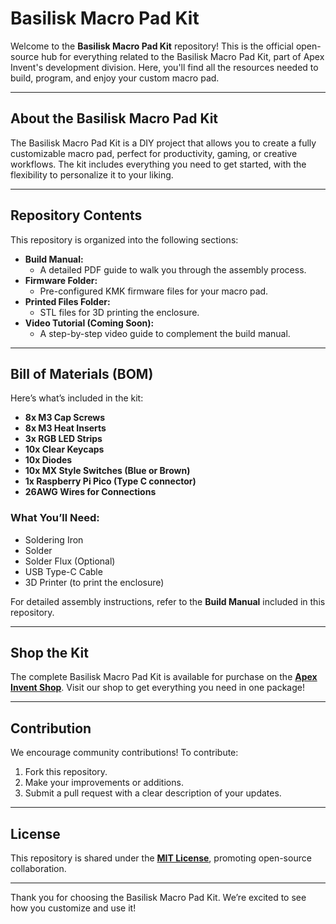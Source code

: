# Basilisk Macro Pad Kit

Welcome to the **Basilisk Macro Pad Kit** repository! This is the official open-source hub for everything related to the Basilisk Macro Pad Kit, part of Apex Invent's development division. Here, you'll find all the resources needed to build, program, and enjoy your custom macro pad.

---

## About the Basilisk Macro Pad Kit
The Basilisk Macro Pad Kit is a DIY project that allows you to create a fully customizable macro pad, perfect for productivity, gaming, or creative workflows. The kit includes everything you need to get started, with the flexibility to personalize it to your liking.

---

## Repository Contents
This repository is organized into the following sections:

- **Build Manual:**
  - A detailed PDF guide to walk you through the assembly process.
- **Firmware Folder:**
  - Pre-configured KMK firmware files for your macro pad.
- **Printed Files Folder:**
  - STL files for 3D printing the enclosure.
- **Video Tutorial (Coming Soon):**
  - A step-by-step video guide to complement the build manual.

---

## Bill of Materials (BOM)
Here’s what’s included in the kit:

- **8x M3 Cap Screws**
- **8x M3 Heat Inserts**
- **3x RGB LED Strips**
- **10x Clear Keycaps**
- **10x Diodes**
- **10x MX Style Switches (Blue or Brown)**
- **1x Raspberry Pi Pico (Type C connector)**
- **26AWG Wires for Connections**

### What You’ll Need:
- Soldering Iron
- Solder
- Solder Flux (Optional)
- USB Type-C Cable
- 3D Printer (to print the enclosure)

For detailed assembly instructions, refer to the **Build Manual** included in this repository.

---

## Shop the Kit
The complete Basilisk Macro Pad Kit is available for purchase on the **[Apex Invent Shop](https://apexinvent.co.za)**. Visit our shop to get everything you need in one package!

---

## Contribution
We encourage community contributions! To contribute:

1. Fork this repository.
2. Make your improvements or additions.
3. Submit a pull request with a clear description of your updates.

---

## License
This repository is shared under the **[MIT License](LICENSE)**, promoting open-source collaboration.

---

Thank you for choosing the Basilisk Macro Pad Kit. We’re excited to see how you customize and use it!

